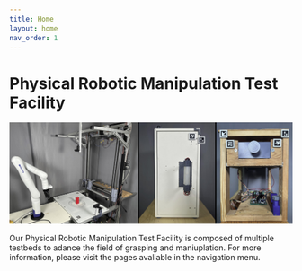 ```yaml
---
title: Home
layout: home
nav_order: 1
---
```


# Physical Robotic Manipulation Test Facility
<center><img src="all.jpg" alt="drawing" width="600"/></center>

Our Physical Robotic Manipulation Test Facility is composed of multiple testbeds to adance the field of grasping and maniuplation. For more information, please visit the pages avaliable in the navigation menu. 

